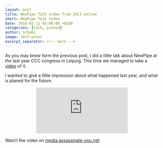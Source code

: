 ```yaml
---
layout: post
title: NewPipe Talk video from 34C3 online
short: NewPipe Talk Video
date: 2018-02-12 05:00:00 +0100
categories: [talk, pinned]
author: Schabi
image: 34c3-press
excerpt_separator: <!-- more -->
---
```


As you may know form the previous post, I did a little talk about NewPipe at the last year CCC congress in Leipzig.
This time we managed to take a <a href="https://media.assassinate-you.net/video/newpipe-on-34c3">video</a> of it.

I wanted to give a little impression about what happened last year, and what is planed for the future.

<!-- more -->
<div align="center" class="embed-responsive embed-responsive-16by9">
    <iframe src="https://media.assassinate-you.net/videoEmbeded/newpipe-on-34c3" frameborder="0" allowfullscreen="allowfullscreen" class="YouPHPTubeIframe embed-responsive-item"></iframe>
</div>

Watch the video on [media.assassinate-you.net](https://media.assassinate-you.net/video/newpipe-on-34c3).
